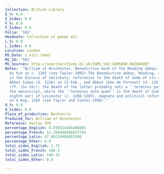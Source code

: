 ```yaml
---
Collection: British Library
E_%: 0.0
E_Sides: 0.0
F_%: 0.0
F_Sides: 0.0
Folia: '163'
Headnote: Collection of poems etc
L_%: 0.0
L_Sides: 0.0
Location: London
MS_Date: s.xiii (med)
MS_ID: '501'
MS_Sources: http://searcharchives.bl.uk/IAMS_VU2:IAMS040-002046807
Notes: '"William of Winchester, Benedictine monk of the Reading abbey: probably assembled
  by him in c. 1265 (see Taylor 2002).The Benedictine abbey, Reading, co. Berkshire,
  in the diocese of Salisbury: references to the death of some of its abbots, in particular
  Abbot Simon (d. 1226) on 13 Feb., and Abbot John de Fornsett (d. 1261) on 19 Jan.
  (ff. 15v-16r): the death of the latter probably sets a ''terminus post quem'' for
  the manuscript, while the ''terminus ante quem'' is the death of Simon de Montfort,
  eighth earl of Leicester (c. 1208-1265), magnate and political reformer, at Evesham
  on 4 Aug. 1265 (see Taylor and Coates 1998)."'
O_%: 0.0
O_Sides: 0.0
Place_of_production: Berkshire
Produced_for: William of Winchester
Reference: Harley 978
percentage_English: 0.550314465408805
percentage_French: 52.358490566037744
percentage_Latin: 47.09119496855346
percentage_Other: 0.0
total_sides_English: 1.75
total_sides_French: 166.5
total_sides_Latin: 149.75
total_sides_Other: 0.0

---
```

